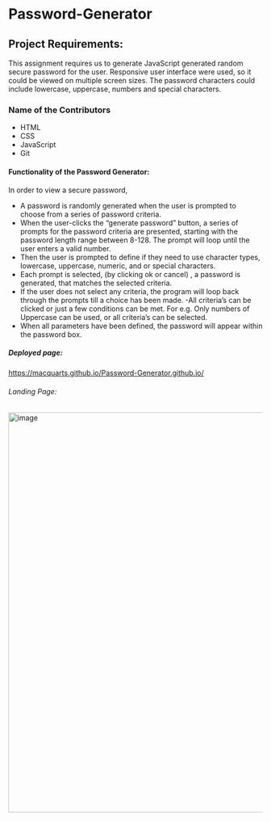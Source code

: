 
# Password-Generator

##  Project Requirements: 

This assignment requires us to generate JavaScript generated random secure password for the user.  Responsive user interface were used, so it could be viewed on multiple screen sizes. The password characters could include lowercase, uppercase, numbers and special characters.


### Name of the Contributors

- HTML
- CSS
- JavaScript
- Git


#### Functionality of the Password Generator:

In order to view a secure password, 
-  A password is randomly generated when the user is prompted to choose from a series of password criteria.
- When the user-clicks the “generate password” button, a series of prompts for the password criteria are presented, starting with the password length range between   8-128. The prompt will loop until the user enters a valid number. 
- Then the user is prompted to define if they need to use character types, lowercase, uppercase, numeric, and or special characters. 
- Each prompt is selected, (by clicking ok or cancel) , a password is generated, that matches the selected criteria.
-  If the user does not select any criteria, the program will loop back through the prompts till a choice has been made. 
-All criteria’s can be clicked or just a few conditions can be met. For e.g. Only numbers of Uppercase can be used, or all criteria’s can be selected.
- When all parameters have been defined, the password will appear within the password box. 


##### Deployed page:
https://macquarts.github.io/Password-Generator.github.io/



###### Landing Page:

<img width="792" alt="image" src="https://user-images.githubusercontent.com/75565115/111937997-f9f9ea00-8b03-11eb-8e21-663050f8eba3.png">


